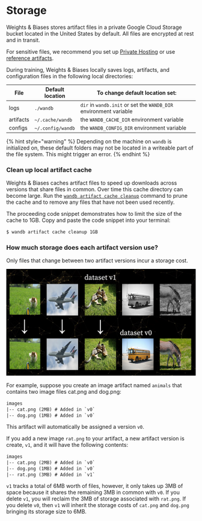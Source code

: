 # Storage

Weights & Biases stores artifact files in a private Google Cloud Storage bucket located in the United States by default. All files are encrypted at rest and in transit.

For sensitive files, we recommend you set up [Private Hosting](https://docs.wandb.ai/guides/self-hosted) or use [reference artifacts](https://docs.wandb.ai/guides/artifacts/track-external-files).

During training, Weights & Biases locally saves logs, artifacts, and configuration files in the following local directories:

| File      | Default location  | To change default location set:                                   |
| --------- | ----------------- | ----------------------------------------------------------------- |
| logs      | `./wandb`         | `dir` in `wandb.init` or set the `WANDB_DIR` environment variable |
| artifacts | `~/.cache/wandb`  | the `WANDB_CACHE_DIR` environment variable                        |
| configs   | `~/.config/wandb` | the `WANDB_CONFIG_DIR` environment variable                       |

{% hint style="warning" %}
Depending on the machine on `wandb` is initialized on, these default folders may not be located in a writeable part of the file system. This might trigger an error.
{% endhint %}

### Clean up local artifact cache

Weights & Biases caches artifact files to speed up downloads across versions that share files in common. Over time this cache directory can become large. Run the [`wandb artifact cache cleanup`](https://docs.wandb.ai/ref/cli/wandb-artifact/wandb-artifact-cache) command to prune the cache and to remove any files that have not been used recently.

The proceeding code snippet demonstrates how to limit the size of the cache to 1GB. Copy and paste the code snippet into your terminal:

```bash
$ wandb artifact cache cleanup 1GB
```

### How much storage does each artifact version use?

Only files that change between two artifact versions incur a storage cost.

![v1 of the artifact "dataset" only has 2/5 images that differ, so it only uses 40% of the space.](../../.gitbook/assets/artifacts-dedupe.PNG)

For example, suppose you create an image artifact named `animals` that contains two image files cat.png and dog.png:

```
images
|-- cat.png (2MB) # Added in `v0`
|-- dog.png (1MB) # Added in `v0`
```

This artifact will automatically be assigned a version `v0`.

If you add a new image `rat.png` to your artifact, a new artifact version is create, `v1`, and it will have the following contents:

```
images
|-- cat.png (2MB) # Added in `v0`
|-- dog.png (1MB) # Added in `v0`
|-- rat.png (3MB) # Added in `v1`
```

`v1` tracks a total of 6MB worth of files, however, it only takes up 3MB of space because it shares the remaining 3MB in common with `v0`. If you delete `v1`, you will reclaim the 3MB of storage associated with `rat.png`. If you delete `v0`, then `v1` will inherit the storage costs of `cat.png` and `dog.png` bringing its storage size to 6MB.

